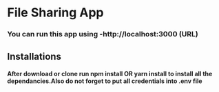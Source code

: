 # File Sharing App

<h3>You can run this app using -<span>http://localhost:3000 (URL)</span></h3>

<h2>Installations</h2>

<h4>After download or clone run npm install OR yarn install to install all the dependancies.Also do not forget to put all credentials into .env file</h4>
